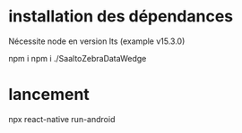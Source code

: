 # installation des dépendances 
Nécessite node en version lts (example v15.3.0)

npm i
npm i ./SaaltoZebraDataWedge 

# lancement

npx react-native run-android 